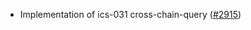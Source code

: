 - Implementation of ics-031 cross-chain-query
  ([#2915](https://github.com/informalsystems/hermes/pull/2915))